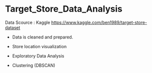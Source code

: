# Target_Store_Data_Analysis


Data Scource : Kaggle
               https://www.kaggle.com/ben1989/target-store-dataset



- Data is cleaned and prepared. 

- Store location visualization

- Exploratory Data Analysis

- Clustering (DBSCAN)
